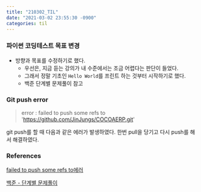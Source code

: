 ```yaml
---
title: "210302_TIL"
date: "2021-03-02 23:55:30 -0900"
categories: til
---
```




### 파이썬 코딩테스트 목표 변경

- 방향과 목표를 수정하기로 했다.
  - 우선은, 지금 듣는 강의가 내 수준에서는 조금 어렵다는 판단이 들었다.
  - 그래서 정말 기초인 `Hello World`를 프린트 하는 것부터 시작하기로 했다.
  - 백준 단계별 문제풀이 참고



### Git push error

> error : failed to push some refs to 'https://github.com/JinJungs/COCOAERP.git'

git push를 할 때 다음과 같은 에러가 발생하였다.  한번 pull을 당기고 다시 push를 해서 해결하였다.



### References

[failed to push some refs to에러](https://dh-dh.tistory.com/47)

[백준 - 단계별 문제풀이](https://www.acmicpc.net/step)

